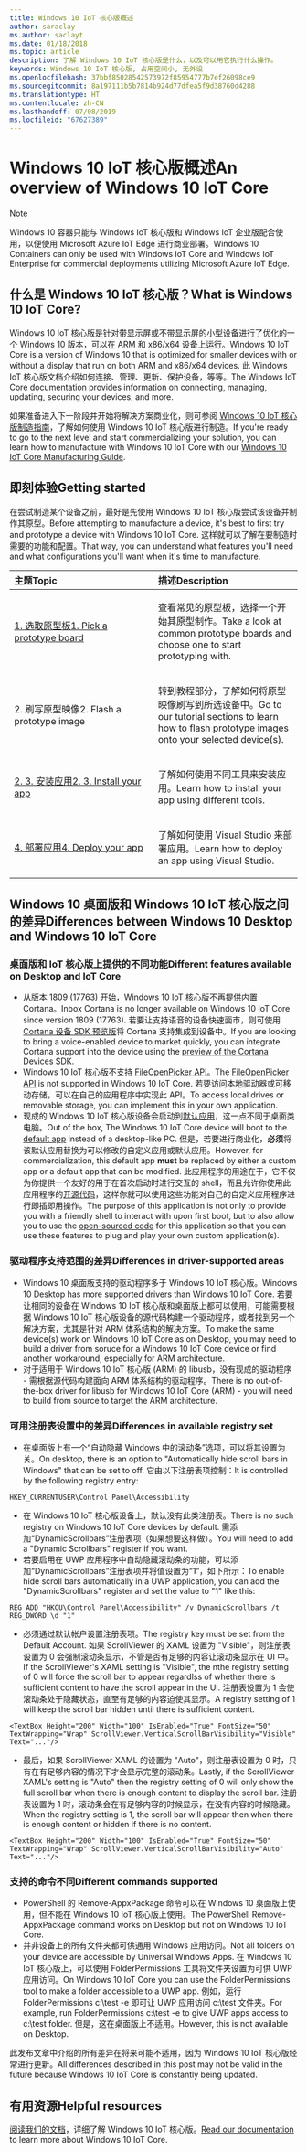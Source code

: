```yaml
---
title: Windows 10 IoT 核心版概述
author: saraclay
ms.author: saclayt
ms.date: 01/18/2018
ms.topic: article
description: 了解 Windows 10 IoT 核心版是什么，以及可以用它执行什么操作。
keywords: Windows 10 IoT 核心版, 占用空间小, 无外设
ms.openlocfilehash: 37bbf85028542573972f85954777b7ef26098ce9
ms.sourcegitcommit: 8a197111b5b7814b924d77dfea5f9d38760d4288
ms.translationtype: HT
ms.contentlocale: zh-CN
ms.lasthandoff: 07/08/2019
ms.locfileid: "67627389"
---
```

# <a name="an-overview-of-windows-10-iot-core"></a><span data-ttu-id="a6876-104">Windows 10 IoT 核心版概述</span><span class="sxs-lookup"><span data-stu-id="a6876-104">An overview of Windows 10 IoT Core</span></span>

> [!NOTE]
> <span data-ttu-id="a6876-105">Windows 10 容器只能与 Windows IoT 核心版和 Windows IoT 企业版配合使用，以便使用 Microsoft Azure IoT Edge 进行商业部署。</span><span class="sxs-lookup"><span data-stu-id="a6876-105">Windows 10 Containers can only be used with Windows IoT Core and Windows IoT Enterprise for commercial deployments utilizing Microsoft Azure IoT Edge.</span></span>

## <a name="what-is-windows-10-iot-core"></a><span data-ttu-id="a6876-106">什么是 Windows 10 IoT 核心版？</span><span class="sxs-lookup"><span data-stu-id="a6876-106">What is Windows 10 IoT Core?</span></span>
<span data-ttu-id="a6876-107">Windows 10 IoT 核心版是针对带显示屏或不带显示屏的小型设备进行了优化的一个 Windows 10 版本，可以在 ARM 和 x86/x64 设备上运行。</span><span class="sxs-lookup"><span data-stu-id="a6876-107">Windows 10 IoT Core is a version of Windows 10 that is optimized for smaller devices with or without a display that run on both ARM and x86/x64 devices.</span></span> <span data-ttu-id="a6876-108">此 Windows IoT 核心版文档介绍如何连接、管理、更新、保护设备，等等。</span><span class="sxs-lookup"><span data-stu-id="a6876-108">The Windows IoT Core documentation provides information on connecting, managing, updating, securing your devices, and more.</span></span> 

<span data-ttu-id="a6876-109">如果准备进入下一阶段并开始将解决方案商业化，则可参阅 [Windows 10 IoT 核心版制造指南](https://docs.microsoft.com/en-us/windows-hardware/manufacture/iot/iot-core-manufacturing-guide)，了解如何使用 Windows 10 IoT 核心版进行制造。</span><span class="sxs-lookup"><span data-stu-id="a6876-109">If you're ready to go to the next level and start commercializing your solution, you can learn how to manufacture with Windows 10 IoT Core with our [Windows 10 IoT Core Manufacturing Guide](https://docs.microsoft.com/en-us/windows-hardware/manufacture/iot/iot-core-manufacturing-guide).</span></span> 

## <a name="getting-started"></a><span data-ttu-id="a6876-110">即刻体验</span><span class="sxs-lookup"><span data-stu-id="a6876-110">Getting started</span></span>

<span data-ttu-id="a6876-111">在尝试制造某个设备之前，最好是先使用 Windows 10 IoT 核心版尝试该设备并制作其原型。</span><span class="sxs-lookup"><span data-stu-id="a6876-111">Before attempting to manufacture a device, it's best to first try and prototype a device with Windows 10 IoT Core.</span></span> <span data-ttu-id="a6876-112">这样就可以了解在要制造时需要的功能和配置。</span><span class="sxs-lookup"><span data-stu-id="a6876-112">That way, you can understand what features you'll need and what configurations you'll want when it's time to manufacture.</span></span>

<table>
<colgroup>
<col width="50%" />
<col width="50%" />
</colgroup>
<thead>
<tr class="header">
<th align="left"><span data-ttu-id="a6876-113">主题</span><span class="sxs-lookup"><span data-stu-id="a6876-113">Topic</span></span></th>
<th align="left"><span data-ttu-id="a6876-114">描述</span><span class="sxs-lookup"><span data-stu-id="a6876-114">Description</span></span></th>
</tr>
</thead>
<tbody>

<tr class="odd">
<td align="left"><p><span data-ttu-id="a6876-115"><a href="https://docs.microsoft.com/en-us/windows/iot-core/tutorials/quickstarter/PrototypeBoards"
>1. 选取原型板</a></span><span class="sxs-lookup"><span data-stu-id="a6876-115"><a href="https://docs.microsoft.com/en-us/windows/iot-core/tutorials/quickstarter/PrototypeBoards"
>1. Pick a prototype board</a></span></span></p></td>
<td align="left"><p><span data-ttu-id="a6876-116">查看常见的原型板，选择一个开始其原型制作。</span><span class="sxs-lookup"><span data-stu-id="a6876-116">Take a look at common prototype boards and choose one to start prototyping with.</span></span></p></td>
</tr>

<tr class="odd">
<td align="left"><p><span data-ttu-id="a6876-117">2. 刷写原型映像</span><span class="sxs-lookup"><span data-stu-id="a6876-117">2. Flash a prototype image</span></span></p></td>
<td align="left"><p><span data-ttu-id="a6876-118">转到教程部分，了解如何将原型映像刷写到所选设备中。</span><span class="sxs-lookup"><span data-stu-id="a6876-118">Go to our tutorial sections to learn how to flash prototype images onto your selected device(s).</span></span> </p></td>
</tr>

<tr class="odd">
<td align="left"><p><span data-ttu-id="a6876-119"><a href="https://docs.microsoft.com/en-us/windows/iot-core/develop-your-app/appinstaller">2. 3. 安装应用</a></span><span class="sxs-lookup"><span data-stu-id="a6876-119"><a href="https://docs.microsoft.com/en-us/windows/iot-core/develop-your-app/appinstaller">2. 3. Install your app</a></span></span></p></td>
<td align="left"><p><span data-ttu-id="a6876-120">了解如何使用不同工具来安装应用。</span><span class="sxs-lookup"><span data-stu-id="a6876-120">Learn how to install your app using different tools.</span></span></p></td>
</tr>

<tr class="odd">
<td align="left"><p><span data-ttu-id="a6876-121"><a href="https://docs.microsoft.com/en-us/windows/iot-core/develop-your-app/appdeployment">4. 部署应用</a></span><span class="sxs-lookup"><span data-stu-id="a6876-121"><a href="https://docs.microsoft.com/en-us/windows/iot-core/develop-your-app/appdeployment">4. Deploy your app</a></span></span></p></td>
<td align="left"><p><span data-ttu-id="a6876-122">了解如何使用 Visual Studio 来部署应用。</span><span class="sxs-lookup"><span data-stu-id="a6876-122">Learn how to deploy an app using Visual Studio.</span></span></p></td>
</tr>

</tbody>
</table>

## <a name="differences-between-windows-10-desktop-and-windows-10-iot-core"></a><span data-ttu-id="a6876-123">Windows 10 桌面版和 Windows 10 IoT 核心版之间的差异</span><span class="sxs-lookup"><span data-stu-id="a6876-123">Differences between Windows 10 Desktop and Windows 10 IoT Core</span></span>

### <a name="different-features-available-on-desktop-and-iot-core"></a><span data-ttu-id="a6876-124">桌面版和 IoT 核心版上提供的不同功能</span><span class="sxs-lookup"><span data-stu-id="a6876-124">Different features available on Desktop and IoT Core</span></span>

* <span data-ttu-id="a6876-125">从版本 1809 (17763) 开始，Windows 10 IoT 核心版不再提供内置 Cortana。</span><span class="sxs-lookup"><span data-stu-id="a6876-125">Inbox Cortana is no longer available on Windows 10 IoT Core since version 1809 (17763).</span></span> <span data-ttu-id="a6876-126">若要让支持语音的设备快速面市，则可使用 [Cortana 设备 SDK 预览版](https://developer.microsoft.com/en-us/cortana/devices)将 Cortana 支持集成到设备中。</span><span class="sxs-lookup"><span data-stu-id="a6876-126">If you are looking to bring a voice-enabled device to market quickly, you can integrate Cortana support into the device using the [preview of the Cortana Devices SDK](https://developer.microsoft.com/en-us/cortana/devices).</span></span>
* <span data-ttu-id="a6876-127">Windows 10 IoT 核心版不支持 [FileOpenPicker API](https://docs.microsoft.com/en-us/uwp/api/windows.storage.pickers.fileopenpicker)。</span><span class="sxs-lookup"><span data-stu-id="a6876-127">The [FileOpenPicker API](https://docs.microsoft.com/en-us/uwp/api/windows.storage.pickers.fileopenpicker) is not supported in Windows 10 IoT Core.</span></span> <span data-ttu-id="a6876-128">若要访问本地驱动器或可移动存储，可以在自己的应用程序中实现此 API。</span><span class="sxs-lookup"><span data-stu-id="a6876-128">To access local drives or removable storage, you can implement this in your own application.</span></span>
* <span data-ttu-id="a6876-129">现成的 Windows 10 IoT 核心版设备会启动到[默认应用](https://docs.microsoft.com/en-us/windows/iot-core/develop-your-app/iotcoredefaultapp)，这一点不同于桌面类电脑。</span><span class="sxs-lookup"><span data-stu-id="a6876-129">Out of the box, The Windows 10 IoT Core device will boot to the [default app](https://docs.microsoft.com/en-us/windows/iot-core/develop-your-app/iotcoredefaultapp) instead of a desktop-like PC.</span></span> <span data-ttu-id="a6876-130">但是，若要进行商业化，**必须**将该默认应用替换为可以修改的自定义应用或默认应用。</span><span class="sxs-lookup"><span data-stu-id="a6876-130">However, for commercialization, this default app **must** be replaced by either a custom app or a default app that can be modified.</span></span> <span data-ttu-id="a6876-131">此应用程序的用途在于，它不仅为你提供一个友好的用于在首次启动时进行交互的 shell，而且允许你使用此应用程序的[开源代码](https://github.com/Microsoft/Windows-iotcore-samples/tree/master/Samples/IoTCoreDefaultApp)，这样你就可以使用这些功能对自己的自定义应用程序进行即插即用操作。</span><span class="sxs-lookup"><span data-stu-id="a6876-131">The purpose of this application is not only to provide you with a friendly shell to interact with upon first boot, but to also allow you to use the [open-sourced code](https://github.com/Microsoft/Windows-iotcore-samples/tree/master/Samples/IoTCoreDefaultApp) for this application so that you can use these features to plug and play your own custom application(s).</span></span>

### <a name="differences-in-driver-supported-areas"></a><span data-ttu-id="a6876-132">驱动程序支持范围的差异</span><span class="sxs-lookup"><span data-stu-id="a6876-132">Differences in driver-supported areas</span></span>

* <span data-ttu-id="a6876-133">Windows 10 桌面版支持的驱动程序多于 Windows 10 IoT 核心版。</span><span class="sxs-lookup"><span data-stu-id="a6876-133">Windows 10 Desktop has more supported drivers than Windows 10 IoT Core.</span></span> <span data-ttu-id="a6876-134">若要让相同的设备在 Windows 10 IoT 核心版和桌面版上都可以使用，可能需要根据 Windows 10 IoT 核心版设备的源代码构建一个驱动程序，或者找到另一个解决方案，尤其是针对 ARM 体系结构的解决方案。</span><span class="sxs-lookup"><span data-stu-id="a6876-134">To make the same device(s) work on Windows 10 IoT Core as on Desktop, you may need to build a driver from soruce for a Windows 10 IoT Core device or find another workaround, especially for ARM architecture.</span></span>
* <span data-ttu-id="a6876-135">对于适用于 Windows 10 IoT 核心版 (ARM) 的 libusb，没有现成的驱动程序 - 需根据源代码构建面向 ARM 体系结构的驱动程序。</span><span class="sxs-lookup"><span data-stu-id="a6876-135">There is no out-of-the-box driver for libusb for Windows 10 IoT Core (ARM) - you will need to build from source to target the ARM architecture.</span></span>

### <a name="differences-in-available-registry-set"></a><span data-ttu-id="a6876-136">可用注册表设置中的差异</span><span class="sxs-lookup"><span data-stu-id="a6876-136">Differences in available registry set</span></span>

* <span data-ttu-id="a6876-137">在桌面版上有一个“自动隐藏 Windows 中的滚动条”选项，可以将其设置为关。</span><span class="sxs-lookup"><span data-stu-id="a6876-137">On desktop, there is an option to "Automatically hide scroll bars in Windows" that can be set to off.</span></span> <span data-ttu-id="a6876-138">它由以下注册表项控制：</span><span class="sxs-lookup"><span data-stu-id="a6876-138">It is controlled by the following registry entry:</span></span> 

```
HKEY_CURRENTUSER\Control Panel\Accessibility
```

* <span data-ttu-id="a6876-139">在 Windows 10 IoT 核心版设备上，默认没有此类注册表。</span><span class="sxs-lookup"><span data-stu-id="a6876-139">There is no such registry on Windows 10 IoT Core devices by default.</span></span> <span data-ttu-id="a6876-140">需添加“DynamicScrollbars”注册表项（如果想要这样做）。</span><span class="sxs-lookup"><span data-stu-id="a6876-140">You will need to add a "Dynamic Scrollbars" register if you want.</span></span>
* <span data-ttu-id="a6876-141">若要启用在 UWP 应用程序中自动隐藏滚动条的功能，可以添加“DynamicScrollbars”注册表项并将值设置为“1”，如下所示：</span><span class="sxs-lookup"><span data-stu-id="a6876-141">To enable hide scroll bars automatically in a UWP application, you can add the "DynamicScrollbars" register and set the value to "1" like this:</span></span>

```
REG ADD "HKCU\Control Panel\Accessibility" /v DynamicScrollbars /t REG_DWORD \d "1"
```

* <span data-ttu-id="a6876-142">必须通过默认帐户设置注册表项。</span><span class="sxs-lookup"><span data-stu-id="a6876-142">The registry key must be set from the Default Account.</span></span> <span data-ttu-id="a6876-143">如果 ScrollViewer 的 XAML 设置为 "Visible"，则注册表设置为 0 会强制滚动条显示，不管是否有足够的内容让滚动条显示在 UI 中。</span><span class="sxs-lookup"><span data-stu-id="a6876-143">If the ScrollViewer's XAML setting is "Visible", the nthe registry setting of 0 will force the scroll bar to appear regardlss of whether there is sufficient content to have the scroll appear in the UI.</span></span> <span data-ttu-id="a6876-144">注册表设置为 1 会使滚动条处于隐藏状态，直至有足够的内容迫使其显示。</span><span class="sxs-lookup"><span data-stu-id="a6876-144">A registry setting of 1 will keep the scroll bar hidden until there is sufficient content.</span></span>

```
<TextBox Height="200" Width="100" IsEnabled="True" FontSize="50" TextWrapping="Wrap" ScrollViewer.VerticalScrollBarVisibility="Visible" Text="..."/>
```

* <span data-ttu-id="a6876-145">最后，如果 ScrollViewer XAML 的设置为 "Auto"，则注册表设置为 0 时，只有在有足够内容的情况下才会显示完整的滚动条。</span><span class="sxs-lookup"><span data-stu-id="a6876-145">Lastly, if the ScrollViewer XAML's setting is "Auto" then the registry setting of 0 will only show the full scroll bar when there is enough content to display the scroll bar.</span></span> <span data-ttu-id="a6876-146">注册表设置为 1 时，滚动条会在有足够内容的时候显示，在没有内容的时候隐藏。</span><span class="sxs-lookup"><span data-stu-id="a6876-146">When the registry setting is 1, the scroll bar will appear then when there is enough content or hidden if there is no content.</span></span>

```
<TextBox Height="200" Width="100" IsEnabled="True" FontSize="50" TextWrapping="Wrap" ScrollViewer.VerticalScrollBarVisibility="Auto" Text="..."/>
```

### <a name="different-commands-supported"></a><span data-ttu-id="a6876-147">支持的命令不同</span><span class="sxs-lookup"><span data-stu-id="a6876-147">Different commands supported</span></span>

* <span data-ttu-id="a6876-148">PowerShell 的 Remove-AppxPackage 命令可以在 Windows 10 桌面版上使用，但不能在 Windows 10 IoT 核心版上使用。</span><span class="sxs-lookup"><span data-stu-id="a6876-148">The PowerShell Remove-AppxPackage command works on Desktop but not on Windows 10 IoT Core.</span></span>
* <span data-ttu-id="a6876-149">并非设备上的所有文件夹都可供通用 Windows 应用访问。</span><span class="sxs-lookup"><span data-stu-id="a6876-149">Not all folders on your device are accessible by Universal Windows Apps.</span></span> <span data-ttu-id="a6876-150">在 Windows 10 IoT 核心版上，可以使用 FolderPermissions 工具将文件夹设置为可供 UWP 应用访问。</span><span class="sxs-lookup"><span data-stu-id="a6876-150">On Windows 10 IoT Core you can use the FolderPermissions tool to make a folder accessible to a UWP app.</span></span> <span data-ttu-id="a6876-151">例如，运行 FolderPermissions c:\test -e 即可让 UWP 应用访问 c:\test 文件夹。</span><span class="sxs-lookup"><span data-stu-id="a6876-151">For example, run FolderPermissions c:\test -e to give UWP apps access to c:\test folder.</span></span> <span data-ttu-id="a6876-152">但是，这在桌面版上不适用。</span><span class="sxs-lookup"><span data-stu-id="a6876-152">However, this is not available on Desktop.</span></span>

<span data-ttu-id="a6876-153">此发布文章中介绍的所有差异在将来可能不适用，因为 Windows 10 IoT 核心版经常进行更新。</span><span class="sxs-lookup"><span data-stu-id="a6876-153">All differences described in this post may not be valid in the future because Windows 10 IoT Core is constantly being updated.</span></span>

## <a name="helpful-resources"></a><span data-ttu-id="a6876-154">有用资源</span><span class="sxs-lookup"><span data-stu-id="a6876-154">Helpful resources</span></span>
<span data-ttu-id="a6876-155">[阅读我们的文档](https://docs.microsoft.com/windows/iot-core/)，详细了解 Windows 10 IoT 核心版。</span><span class="sxs-lookup"><span data-stu-id="a6876-155">[Read our documentation](https://docs.microsoft.com/windows/iot-core/) to learn more about Windows 10 IoT Core.</span></span>
